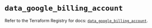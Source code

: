 # `data_google_billing_account`

Refer to the Terraform Registry for docs: [`data_google_billing_account`](https://registry.terraform.io/providers/hashicorp/google/6.14.0/docs/data-sources/billing_account).
